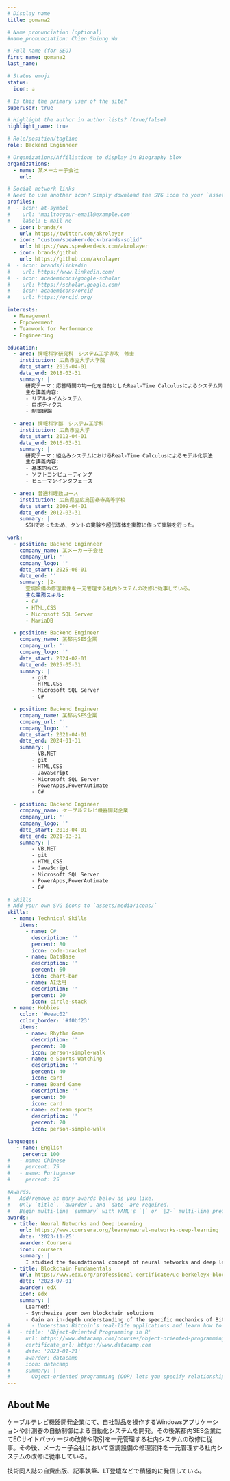 ```yaml
---
# Display name
title: gomana2

# Name pronunciation (optional)
#name_pronunciation: Chien Shiung Wu

# Full name (for SEO)
first_name: gomana2
last_name: 

# Status emoji
status:
  icon: ☕️

# Is this the primary user of the site?
superuser: true

# Highlight the author in author lists? (true/false)
highlight_name: true

# Role/position/tagline
role: Backend Enginneer

# Organizations/Affiliations to display in Biography blox
organizations:
  - name: 某メーカー子会社
    url: 

# Social network links
# Need to use another icon? Simply download the SVG icon to your `assets/media/icons/` folder.
profiles:
#  - icon: at-symbol
#    url: 'mailto:your-email@example.com'
#    label: E-mail Me
  - icon: brands/x
    url: https://twitter.com/akrolayer
  - icon: "custom/speaker-deck-brands-solid"
    url: https://www.speakerdeck.com/akrolayer
  - icon: brands/github
    url: https://github.com/akrolayer
#  - icon: brands/linkedin
#    url: https://www.linkedin.com/
#  - icon: academicons/google-scholar
#    url: https://scholar.google.com/
#  - icon: academicons/orcid
#    url: https://orcid.org/

interests:
  - Management
  - Enpowerment
  - Teamwork for Performance
  - Engineering

education:
  - area: 情報科学研究科　システム工学専攻　修士
    institution: 広島市立大学大学院
    date_start: 2016-04-01
    date_end: 2018-03-31
    summary: |
      研究テーマ：応答時間の均一化を目的としたReal-Time Calculusによるシステム同定手法
      主な講義内容:
      - リアルタイムシステム
      - ロボティクス
      - 制御理論      

  - area: 情報科学部　システム工学科
    institution: 広島市立大学
    date_start: 2012-04-01
    date_end: 2016-03-31
    summary: |
      研究テーマ：組込みシステムにおけるReal-Time Calculusによるモデル化手法
      主な講義内容:
      - 基本的なCS
      - ソフトコンピューティング
      - ヒューマンインタフェース

  - area: 普通科理数コース
    institution: 広島県立広島国泰寺高等学校
    date_start: 2009-04-01
    date_end: 2012-03-31
    summary: |
      SSHであったため、クントの実験や超伝導体を実際に作って実験を行った。

work:
  - position: Backend Enginneer
    company_name: 某メーカー子会社
    company_url: ''
    company_logo: ''
    date_start: 2025-06-01
    date_end: ''
    summary: |2-
      空調設備の修理案件を一元管理する社内システムの改修に従事している。
      主な業務スキル:
      - C#
      - HTML,CSS
      - Microsoft SQL Server
      - MariaDB

  - position: Backend Engineer
    company_name: 某都内SES企業
    company_url: ''
    company_logo: ''
    date_start: 2024-02-01
    date_end: 2025-05-31
    summary: |
        - git
        - HTML,CSS
        - Microsoft SQL Server
        - C#

  - position: Backend Engineer
    company_name: 某都内SES企業
    company_url: ''
    company_logo: ''
    date_start: 2021-04-01
    date_end: 2024-01-31
    summary: |
        - VB.NET
        - git
        - HTML,CSS
        - JavaScript
        - Microsoft SQL Server
        - PowerApps,PowerAutimate
        - C#

  - position: Backend Engineer
    company_name: ケーブルテレビ機器開発企業
    company_url: ''
    company_logo: ''
    date_start: 2018-04-01
    date_end: 2021-03-31
    summary: |
        - VB.NET
        - git
        - HTML,CSS
        - JavaScript
        - Microsoft SQL Server
        - PowerApps,PowerAutimate
        - C#

# Skills
# Add your own SVG icons to `assets/media/icons/`
skills:
  - name: Technical Skills
    items:
      - name: C#
        description: ''
        percent: 80
        icon: code-bracket
      - name: DataBase
        description: ''
        percent: 60
        icon: chart-bar
      - name: AI活用
        description: ''
        percent: 20
        icon: circle-stack
  - name: Hobbies
    color: '#eeac02'
    color_border: '#f0bf23'
    items:
      - name: Rhythm Game
        description: ''
        percent: 80
        icon: person-simple-walk
      - name: e-Sports Watching
        description: ''
        percent: 40
        icon: card
      - name: Board Game
        description: ''
        percent: 30
        icon: card
      - name: extream sports
        description: ''
        percent: 20
        icon: person-simple-walk

languages:
   - name: English
     percent: 100
#   - name: Chinese
#     percent: 75
#   - name: Portuguese
#     percent: 25

#Awards.
#   Add/remove as many awards below as you like.
#   Only `title`, `awarder`, and `date` are required.
#   Begin multi-line `summary` with YAML's `|` or `|2-` multi-line prefix and indent 2 spaces below.
awards:
  - title: Neural Networks and Deep Learning
    url: https://www.coursera.org/learn/neural-networks-deep-learning
    date: '2023-11-25'
    awarder: Coursera
    icon: coursera
    summary: |
      I studied the foundational concept of neural networks and deep learning. By the end, I was familiar with the significant technological trends driving the rise of deep learning; build, train, and apply fully connected deep neural networks; implement efficient (vectorized) neural networks; identify key parameters in a neural network’s architecture; and apply deep learning to your own applications.
  - title: Blockchain Fundamentals
    url: https://www.edx.org/professional-certificate/uc-berkeleyx-blockchain-fundamentals
    date: '2023-07-01'
    awarder: edX
    icon: edx
    summary: |
      Learned:
      - Synthesize your own blockchain solutions
      - Gain an in-depth understanding of the specific mechanics of Bitcoin
#       - Understand Bitcoin’s real-life applications and learn how to attack and destroy Bitcoin, Ethereum, smart contracts and Dapps, and alternatives to Bitcoin’s Proof-of-Work consensus algorithm
#   - title: 'Object-Oriented Programming in R'
#     url: https://www.datacamp.com/courses/object-oriented-programming-with-s3-and-r6-in-r
#     certificate_url: https://www.datacamp.com
#     date: '2023-01-21'
#     awarder: datacamp
#     icon: datacamp
#     summary: |
#       Object-oriented programming (OOP) lets you specify relationships between functions and the objects that they can act on, helping you manage complexity in your code. This is an intermediate level course, providing an introduction to OOP, using the S3 and R6 systems. S3 is a great day-to-day R programming tool that simplifies some of the functions that you write. R6 is especially useful for industry-specific analyses, working with web APIs, and building GUIs.
---
```


## About Me

ケーブルテレビ機器開発企業にて、自社製品を操作するWindowsアプリケーションや計測器の自動制御による自動化システムを開発。その後某都内SES企業にてECサイトパッケージの改修や取引を一元管理する社内システムの改修に従事。その後、メーカー子会社において空調設備の修理案件を一元管理する社内システムの改修に従事している。

技術同人誌の自費出版、記事執筆、LT登壇などで積極的に発信している。

